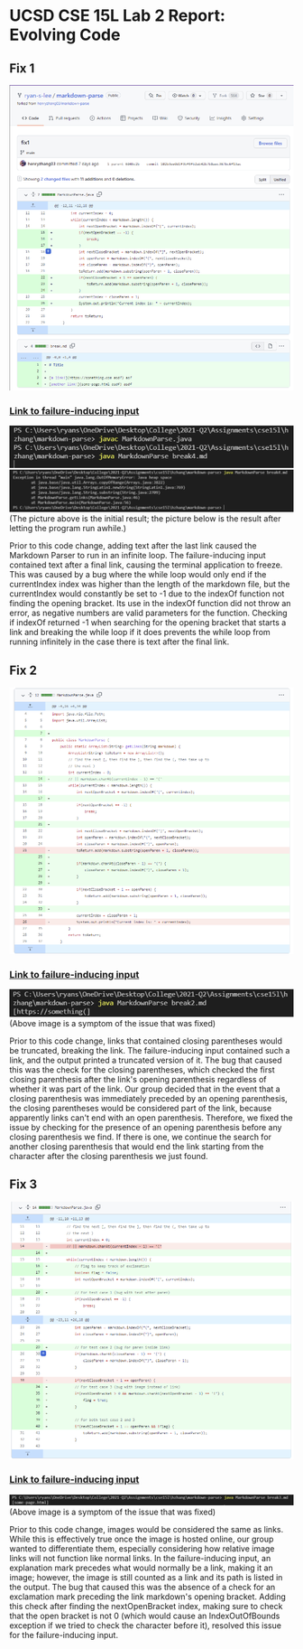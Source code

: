 UCSD CSE 15L Lab 2 Report: Evolving Code
========================================

## Fix 1  

![code-change-1](assets/images/lab2/fix1.png)  
### [Link to failure-inducing input](https://raw.githubusercontent.com/ryan-s-lee/markdown-parse/main/break4.md)  
![failure symptom](assets/images/lab2/issue1.png)  
![later failure symptom](assets/images/lab2/issue1-1.png)  
(The picture above is the initial result; the picture below is the result after letting the program run awhile.)  
  
Prior to this code change, adding text after the last link caused the Markdown Parser to run in an infinite loop. The failure-inducing input contained text after a final link, causing the terminal application to freeze. This was caused by a bug where the while loop would only end if the currentIndex index was higher than the length of the markdown file, but the currentIndex would constantly be set to -1 due to the indexOf function not finding the opening bracket. Its use in the indexOf function did not throw an error, as negative numbers are valid parameters for the function. Checking if indexOf returned -1 when searching for the opening bracket that starts a link and breaking the while loop if it does prevents the while loop from running infinitely in the case there is text after the final link. 

## Fix 2  

![code-change-1](assets/images/lab2/fix2.png)  
### [Link to failure-inducing input](https://github.com/ryan-s-lee/markdown-parse/blob/main/break2.md)  
![failure symptom](assets/images/lab2/issue2.png)  
(Above image is a symptom of the issue that was fixed)  
  
Prior to this code change, links that contained closing parentheses would be truncated, breaking the link. The failure-inducing input contained such a link, and the output printed a truncated version of it. The bug that caused this was the check for the closing parentheses, which checked the first closing parenthesis after the link's opening parenthesis regardless of whether it was part of the link. Our group decided that in the event that a closing parenthesis was immediately preceded by an opening parenthesis, the closing parentheses would be considered part of the link, because apparently links can't end with an open parenthesis. Therefore, we fixed the issue by checking for the presence of an opening parenthesis before any closing parenthesis we find. If there is one, we continue the search for another closing parenthesis that would end the link starting from the character after the closing parenthesis we just found. 

## Fix 3  

![code-change-1](assets/images/lab2/fix3.png)  
### [Link to failure-inducing input](https://github.com/ryan-s-lee/markdown-parse/blob/main/break3.md)  
![failure symptom](assets/images/lab2/issue3.png)  
(Above image is a symptom of the issue that was fixed)  
  
Prior to this code change, images would be considered the same as links. While this is effectively true once the image is hosted online, our group wanted to differentiate them, especially considering how relative image links will not function like normal links. In the failure-inducing input, an explanation mark precedes what would normally be a link, making it an image; however, the image is still counted as a link and its path is listed in the output. The bug that caused this was the absence of a check for an exclamation mark preceding the link markdown's opening bracket. Adding this check after finding the nextOpenBracket index, making sure to check that the open bracket is not 0 (which would cause an IndexOutOfBounds exception if we tried to check the character before it), resolved this issue for the failure-inducing input. 